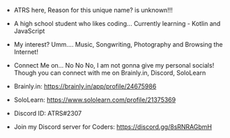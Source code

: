 - ATRS here, Reason for this unique name? is unknown!!!

- A high school student who likes coding... Currently learning - Kotlin and JavaScript

- My interest? Umm.... Music, Songwriting, Photography and Browsing the Internet!

- Connect Me on... No No No, I am not gonna give my personal socials! Though you can connect with me on Brainly.in, Discord, SoloLearn 
- Brainly.in: https://brainly.in/app/profile/24675986
- SoloLearn: https://www.sololearn.com/profile/21375369
- Discord ID: ATRS#2307
- Join my Discord server for Coders: https://discord.gg/8sRNRAGbmH





<!---
ATRS7391/ATRS7391 is a ✨ special ✨ repository because its `README.md` (this file) appears on your GitHub profile.
You can click the Preview link to take a look at your changes.
--->

